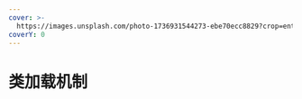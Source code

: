 ```yaml
---
cover: >-
  https://images.unsplash.com/photo-1736931544273-ebe70ecc8829?crop=entropy&cs=srgb&fm=jpg&ixid=M3wxOTcwMjR8MHwxfHJhbmRvbXx8fHx8fHx8fDE3Mzk4NzI5NzF8&ixlib=rb-4.0.3&q=85
coverY: 0
---
```


# 类加载机制

